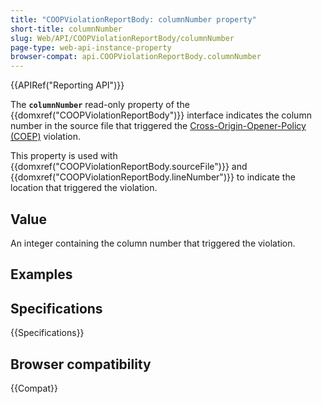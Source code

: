 ```yaml
---
title: "COOPViolationReportBody: columnNumber property"
short-title: columnNumber
slug: Web/API/COOPViolationReportBody/columnNumber
page-type: web-api-instance-property
browser-compat: api.COOPViolationReportBody.columnNumber
---
```


{{APIRef("Reporting API")}}

The **`columnNumber`** read-only property of the {{domxref("COOPViolationReportBody")}} interface indicates the column number in the source file that triggered the [Cross-Origin-Opener-Policy (COEP)](/en-US/docs/Web/HTTP/Reference/Headers/Cross-Origin-OPener-Policy) violation.

This property is used with {{domxref("COOPViolationReportBody.sourceFile")}} and {{domxref("COOPViolationReportBody.lineNumber")}} to indicate the location that triggered the violation.

## Value

An integer containing the column number that triggered the violation.

## Examples

## Specifications

{{Specifications}}

## Browser compatibility

{{Compat}}
